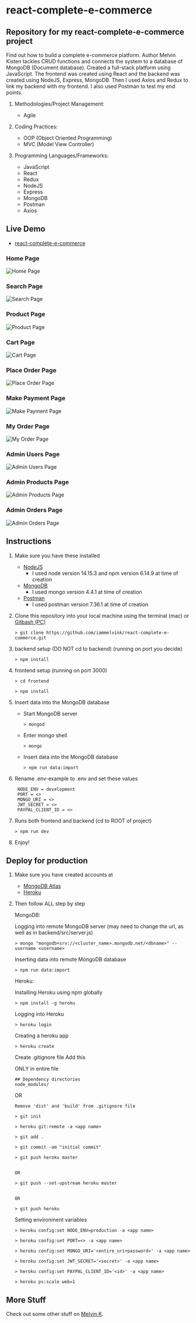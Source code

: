# react-complete-e-commerce

## Repository for my react-complete-e-commerce project

Find out how to build a complete e-commerce platform. Author Melvin Kisten tackles CRUD functions and connects the system to a database of MongoDB (Document database). Created a full-stack platform using JavaScript. The frontend was created using React and the backend was created using NodeJS, Express, MongoDB. Then I used Axios and Redux to link my backend with my frontend. I also used Postman to test my end points. 

1. Methodologies/Project Management:

   - Agile

2. Coding Practices:

   - OOP (Object Oriented Programming)
   - MVC (Model View Controller)

3. Programming Languages/Frameworks:
   - JavaScript
   - React
   - Redux
   - NodeJS
   - Express
   - MongoDB
   - Postman
   - Axios

## Live Demo

- [react-complete-e-commerce]("")

### Home Page

![Home Page](screenshots/home.png 'Home Page')

### Search Page

![Search Page](screenshots/search.png 'Search Page')

### Product Page

![Product Page](screenshots/product-screen.png 'Product Page')

### Cart Page

![Cart Page](screenshots/cart.png 'Cart Page')

### Place Order Page

![Place Order Page](screenshots/place-order.png 'Place Order Page')

### Make Payment Page

![Make Payment Page](screenshots/make-payment.png 'Make Payment Page')

### My Order Page

![My Order Page](screenshots/my-order-screen.png 'My Order Page')

### Admin Users Page

![Admin Users Page](screenshots/admin-users.png 'Admin Users Page')

### Admin Products Page

![Admin Products Page](screenshots/admin-products.png 'Admin Products Page')

### Admin Orders Page

![Admin Orders Page](screenshots/admin-orders.png 'Admin Orders Page')

## Instructions

1. Make sure you have these installed

   - [NodeJS](https://nodejs.org/en/download/ "NodeJS")
      - I used node version 14.15.3 and npm version 6.14.9 at time of creation
   - [MongoDB](https://www.mongodb.com/try/download/community "MongoDB")
      - I used mongo version 4.4.1 at time of creation
   - [Postman](https://www.postman.com/downloads/ "Postman")
      - I used postman version 7.36.1 at time of creation

2. Clone this repository into your local machine using the terminal (mac) or [Gitbash (PC)](https://git-scm.com/download/win "Gitbash (PC)")

   ```
   > git clone https://github.com/iammelvink/react-complete-e-commerce.git
   ```

3. backend setup (DO NOT cd to backend) (running on port you decide)

   ```
   > npm install
   ```

4. frontend setup (running on port 3000)
   ```
   > cd frontend
   ```

   ```
   > npm install
   ```

5. Insert data into the MongoDB database
   - Start MongoDB server
      ```
      > mongod
      ```

   - Enter mongo shell
      ```
      > mongo
      ```

   - Insert data into the MongoDB database
      ```
      > npm run data:import
      ```

6. Rename .env-example to .env
   and set these values
   ```
    NODE_ENV = development
    PORT = <>
    MONGO_URI = <>
    JWT_SECRET = <>
    PAYPAL_CLIENT_ID = <>
   
   ```
7. Runs both frontend and backend (cd to ROOT of project)
   ```
   > npm run dev
   ```

8. Enjoy!

## Deploy for production

1. Make sure you have created accounts at

   - [MongoDB Atlas](https://www.mongodb.com/cloud/atlas/register "MongoDB Atlas")
   - [Heroku](https://signup.heroku.com/login "Heroku")

2. Then follow ALL step by step

   MongoDB:

   Logging into remote MongoDB server (may need to change the url,
   as well as in backend/src/server.js)

   ```
   > mongo "mongodb+srv://<cluster_name>.mongodb.net/<dbname>" --username <username>
   ```

   Inserting data into remote MongoDB database

   ```
   > npm run data:import
   ```

   Heroku:

   Installing Heroku using npm globally

   ```
   > npm install -g heroku
   ```

   Logging into Heroku

   ```
   > heroku login
   ```

   Creating a heroku app

   ```
   > heroku create
   ```

   Create .gitignore file
   Add this

   ONLY in entire file

   ```
   ## Dependency directories
   node_modules/
   ```

   OR

   ```
   Remove 'dist' and 'build' from .gitignore file
   ```

   ```
   > git init
   ```

   ```
   > heroku git:remote -a <app name>
   ```

   ```
   > git add .
   ```

   ```
   > git commit -am "initial commit"
   ```

   ```
   > git push heroku master
   ```
   ```

   OR

   ```   
   ```
   > git push --set-upstream heroku master
   ```
   ```

   OR

   ```   
   ```
   > git push heroku
   ```

   Setting environment variables

   ```
   > heroku config:set NODE_ENV=production -a <app name>
   ```

   ```
   > heroku config:set PORT=<> -a <app name>
   ```

   ```
   > heroku config:set MONGO_URI='<entire_uri+password>' -a <app name>
   ```

   ```
   > heroku config:set JWT_SECRET='<secret>' -a <app name>
   ```

   ```
   > heroku config:set PAYPAL_CLIENT_ID='<id>' -a <app name>
   ```

   ```
   > heroku ps:scale web=1
   ```

## More Stuff

Check out some other stuff on [Melvin K](https://github.com/angryron37 "Rony GitHub page").
